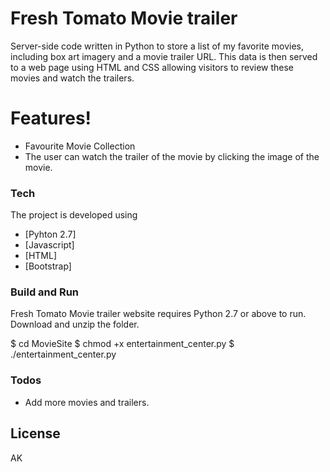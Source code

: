 # Fresh Tomato Movie trailer
Server-side code written in Python to store a list of my favorite movies, including box art imagery and a movie trailer URL.
This data is then served to a web page using HTML and CSS allowing visitors to review these movies and watch the trailers.

# Features!
  - Favourite Movie Collection
  - The user can watch the trailer of the movie by clicking the image of the movie.

### Tech
The project is developed using
* [Pyhton 2.7] 
* [Javascript]
* [HTML] 
* [Bootstrap]

### Build and Run

Fresh Tomato Movie trailer website requires Python 2.7 or above to run.
Download and unzip the folder. 

$ cd MovieSite
$ chmod +x entertainment_center.py
$ ./entertainment_center.py 

### Todos

 - Add more movies and trailers.

License
----
AK 
